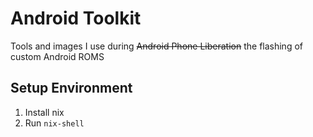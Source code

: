 # Android Toolkit

Tools and images I use during ~~Android Phone Liberation~~ the flashing of custom Android ROMS

## Setup Environment

1. Install nix
2. Run `nix-shell`
